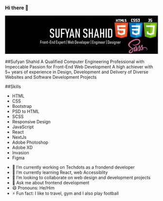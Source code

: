 ### Hi there 👋

<img src="https://github.com/xufyan23/xufyan23/blob/main/profile-banner.jpeg"/>

##Sufyan Shahid
A Qualified Computer Engineering Professional with Impeccable Passion for Front-End Web Development
A high achiever with 5+ years of experience in Design, Development and Delivery of Diverse Websites and Software Development Projects

##Skills
* HTML
* CSS
* Bootstrap
* PSD to HTML
* SCSS
* Responsive Design
* JavaScript
* React
* NextJs
* Adobe Photoshop
* Adobe XD
* Invasion
* Figma

- 🔭 I’m currently working on Techdots as a frondend developer
- 🌱 I’m currently learning React, web Accessiblity
- 👯 I’m looking to collaborate on web design and development projects
- 💬 Ask me about frontend development
- 😄 Pronouns: He/Him
- ⚡ Fun fact: I like to travel, gym and I also play football
